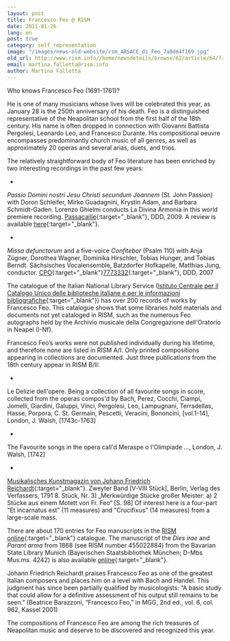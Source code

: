 ```yaml
---
layout: post
title: Francesco Feo @ RISM
date: 2011-01-26
lang: en
post: true
category: self_representation
image: "/images/news-old-website/csm_ARSACE_di_Feo_7a8de4f169.jpg"
old_url: http://www.rism.info//home/newsdetails/browse/62/article/64/francesco-feo-rism.html
email: martina.falletta@rism.info
author: Martina Falletta
---
```


Who knows Francesco Feo (1691-1761)?

He is one of many musicians whose lives will be celebrated this year, as January 28 is the 250th anniversary of his death. Feo is a distinguished representative of the Neapolitan school from the first half of the 18th century. His name is often dropped in connection with Giovanni Battista Pergolesi, Leonardo Leo, and Francesco Durante. His compositional oeuvre encompasses predominantly church music of all genres, as well as approximately 20 operas and several arias, duets, and trios.

The relatively straightforward body of Feo literature has been enriched by two interesting recordings in the past few years:

-

_Passio Domini nostri Jesu Christi secundum Joannem_ (St. John Passion) with Doron Schleifer, Mirko Guadagnini, Krystin Adam, and Barbara Schmidt-Gaden. Lorenzo Ghielmi conducts La Divina Armonia in this world premiere recording. [Passacaille](http://www.passacaille.be/CD.aspx?ID=81){:target="_blank"}, DDD, 2009. A review is available [here](http://www.mascellaro.it/node/41795){:target="_blank"}.

-

_Missa defunctorum_ and a five-voice _Confitebor_ (Psalm 110) with Anja Zügner, Dorothea Wagner, Dominika Hirschler, Tobias Hunger, and Tobias Berndt. Sächsisches Vocalensemble, Batzdorfer Hofkapelle, Matthias Jung, conductor. [CPO](http://www.prestoclassical.co.uk/r/CPO/7773332){:target="_blank"}[7773332](http://www.prestoclassical.co.uk/r/CPO/7773332){:target="_blank"}, DDD, 2007


The catalogue of the Italian National Library Service ([Istituto Centrale per il Catalogo Unico delle biblioteche italiane e per le informazioni bibliografiche](http://opac.sbn.it/opacsbn/opac/iccu/musica.jsp){:target="_blank"}) has over 200 records of works by Francesco Feo. This catalogue shows that some libraries hold materials and documents not yet cataloged in RISM, such as the numerous Feo autographs held by the Archivio musicale della Congregazione dell'Oratorio in Neapel (I-Nf).

Francesco Feo’s works were not published individually during his lifetime, and therefore none are listed in RISM A/I. Only printed compositions appearing in collections are documented. Just three publications from the 18th century appear in RISM B/II:

-

Le Delizie dell'opere. Being a collection of all favourite songs in score, collected from the operas compos'd by Bach, Perez, Cocchi, Ciampi, Jomelli, Giardini, Galuppi, Vinci, Pergolesi, Leo, Lampugnani, Terradellas, Hasse, Porpora, C. St. Germain, Pescetti, Veracini, Bononcini, [vol.1-14], London, J. Walsh, [1743c-1763]

-

The Favourite songs in the opera call'd Meraspe o l'Olimpiade …, London, J. Walsh, [1742]

-

[Musikalisches Kunstmagazin von Johann Friedrich Reichardt](http://ia700303.us.archive.org/16/items/MusikalischesKunstmagazinBd.21791/ReichardtMusikalischesKunstmagazinB21791_text.pdf){:target="_blank"}. Zweyter Band [V-VIII Stück], Berlin, Verlag des Verfassers, 1791
8. Stück, Nr. 3) „Merkwürdige Stücke großer Meister: a) 2 Stücke aus einem Motett von Fr. Feo“ [S. 98] Of interest here is a four-part “Et incarnatus est” (11 measures) and “Crucifixus” (14 measures) from a large-scale mass.


There are about 170 entries for Feo manuscripts in the [RISM online](https://opac.rism.info/search?View=rism&author=Francesco+Feo){:target="_blank"} catalogue. The manuscript of the _Dies irae_ and _Parant arma_ from 1868 (see RISM number 455022884) from the Bavarian State Library Munich (Bayerischen Staatsbibliothek München; D-Mbs Mus.ms. 4242) is also available [online](http://daten.digitale-sammlungen.de/~db/bsb00004706/images/){:target="_blank"}.

Johann Friedrich Reichardt praises Francesco Feo as one of the greatest Italian composers and places him on a level with Bach and Handel. This judgment has since been partially qualified by musicologists: “A basic study that could allow for a definitive assessment of his output still remains to be seen.” (Beatrice Barazzoni, “Francesco Feo,” in MGG, 2nd ed., vol. 6, col. 962, Kassel 2001)

The compositions of Francesco Feo are among the rich treasures of Neapolitan music and deserve to be discovered and recognized this year.